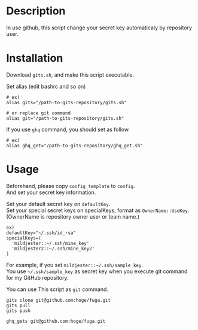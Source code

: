 # Description

In use github, this script change your secret key automaticaly by repository user.  

# Installation
Download `gits.sh`, and make this script executable.  

Set alias (edit bashrc and so on)  
```
# ex)
alias gits="/path-to-gits-repository/gits.sh"

# or replace git command
alias git="/path-to-gits-repository/gits.sh"
```

If you use `ghq` command, you should set as follow.
```
# ex)
alias ghq_get="/path-to-gits-repository/ghq_get.sh"
```


# Usage
Beforehand, please copy `config_template` to `config`.  
And set your secret key information.  
  
Set your default secret key on `defaultKey`.  
Set your special secret keys on specialKeys, format as `OwnerName::UseKey`.  
(OwnerName is repository owner user or team name.)  
  
```
ex)
defaultKey="~/.ssh/id_rsa"
specialKeys=(
  'mildjester::~/.ssh/mine_key'
  'mildjester2::~/.ssh/mine_key2'
)
```
  
For example, if you set `mildjester::~/.ssh/sample_key`.  
You use `~/.ssh/sample_key` as secret key when you execute git command for my GitHub repository.  
  
You can use This script as `git` command.  
```
gits clone git@github.com:hoge/fuga.git
gits pull
gits push

ghq_gets git@github.com:hoge/fuga.git
```
